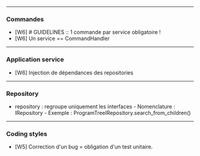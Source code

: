 

-------------------------------

### Commandes

- [W6] # GUIDELINES :: 1 commande par service obligatoire !
- [W6] Un service == CommandHandler


-------------------------------

### Application service

- [W6] Injection de dépendances des repositories

-------------------------------

### Repository

- repository : regroupe uniquement les interfaces
      - Nomenclature : IRepository
      - Exemple : ProgramTreeIRepository.search_from_children()

-------------------------------

### Coding styles

- [W5] Correction d'un bug = obligation d'un test unitaire.

